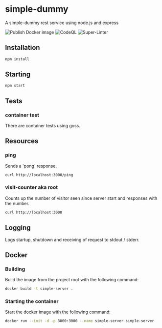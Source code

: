 # simple-dummy

A simple-dummy rest service using node.js and express

![Publish Docker image](https://github.com/a-zen/simple-server/workflows/Publish%20Docker%20image/badge.svg?branch=master)
![CodeQL](https://github.com/a-zen/simple-server/workflows/CodeQL/badge.svg?branch=master)
![Super-Linter](https://github.com/a-zen/simple-server/workflows/Super-Linter/badge.svg)

## Installation

```bash
npm install
```

## Starting

```bash
npm start
```

## Tests

### container test

There are container tests using goss.

## Resources

### ping

Sends a 'pong' response.

```bash
curl http://localhost:3000/ping
```

### visit-counter aka root

Counts up the number of visitor seen since server start
and responses with the number.

```bash
curl http://localhost:3000
```

## Logging

Logs startup, shutdown and receiving of request to stdout / stderr.

## Docker

### Building

Build the image from the project root with the following command:

```bash
docker build -t simple-server .
```

### Starting the container

Start the docker image with the following command:

```bash
docker run --init -d -p 3000:3000 --name simple-server simple-server
```


